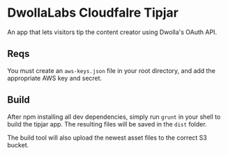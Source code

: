 # DwollaLabs Cloudfalre Tipjar

An app that lets visitors tip the content creator using Dwolla's OAuth API.

## Reqs
You must create an `aws-keys.json` file in your root directory, and add the appropriate AWS key and secret.

## Build
After npm installing all dev dependencies, simply run `grunt` in your shell to build the tipjar app. The resulting files will be saved in the `dist` folder.

The build tool will also upload the newest asset files to the correct S3 bucket.
